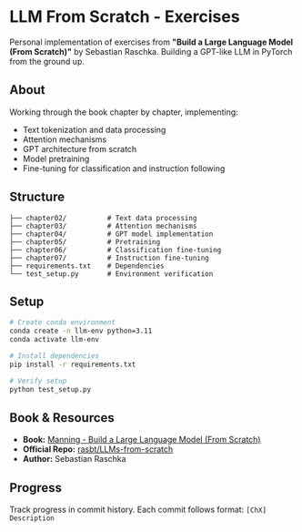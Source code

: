 # LLM From Scratch - Exercises

Personal implementation of exercises from **"Build a Large Language Model (From Scratch)"** by Sebastian Raschka. Building a GPT-like LLM in PyTorch from the ground up.

## About

Working through the book chapter by chapter, implementing:
- Text tokenization and data processing
- Attention mechanisms
- GPT architecture from scratch
- Model pretraining
- Fine-tuning for classification and instruction following

## Structure

```
├── chapter02/          # Text data processing
├── chapter03/          # Attention mechanisms
├── chapter04/          # GPT model implementation
├── chapter05/          # Pretraining
├── chapter06/          # Classification fine-tuning
├── chapter07/          # Instruction fine-tuning
├── requirements.txt    # Dependencies
└── test_setup.py       # Environment verification
```

## Setup

```bash
# Create conda environment
conda create -n llm-env python=3.11
conda activate llm-env

# Install dependencies
pip install -r requirements.txt

# Verify setup
python test_setup.py
```

## Book & Resources

- **Book:** [Manning - Build a Large Language Model (From Scratch)](https://www.manning.com/books/build-a-large-language-model-from-scratch)
- **Official Repo:** [rasbt/LLMs-from-scratch](https://github.com/rasbt/LLMs-from-scratch)
- **Author:** Sebastian Raschka

## Progress

Track progress in commit history. Each commit follows format: `[ChX] Description`
